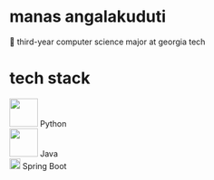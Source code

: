 # manas angalakuduti
:bee: third-year computer science major at georgia tech

# tech stack
<!-- <img src="" width=30 height=30 />  <br/> -->
<img src="https://img.icons8.com/nolan/96/python.png" width=50 height=50 /> Python <br/>
<img src="https://img.icons8.com/nolan/64/java-coffee-cup-logo.png" width=50 height=50 /> Java <br/>
<img src="https://dz2cdn1.dzone.com/storage/temp/12434118-spring-boot-logo.png" width=19 height=19 /> Spring Boot <br/>

<!--
**manasangalakuduti/manasangalakuduti** is a ✨ _special_ ✨ repository because its `README.md` (this file) appears on your GitHub profile.

Here are some ideas to get you started:

- 🔭 I’m currently working on ...
- 🌱 I’m currently learning ...
- 👯 I’m looking to collaborate on ...
- 🤔 I’m looking for help with ...
- 💬 Ask me about ...
- 📫 How to reach me: ...
- 😄 Pronouns: ...
- ⚡ Fun fact: ...
-->
